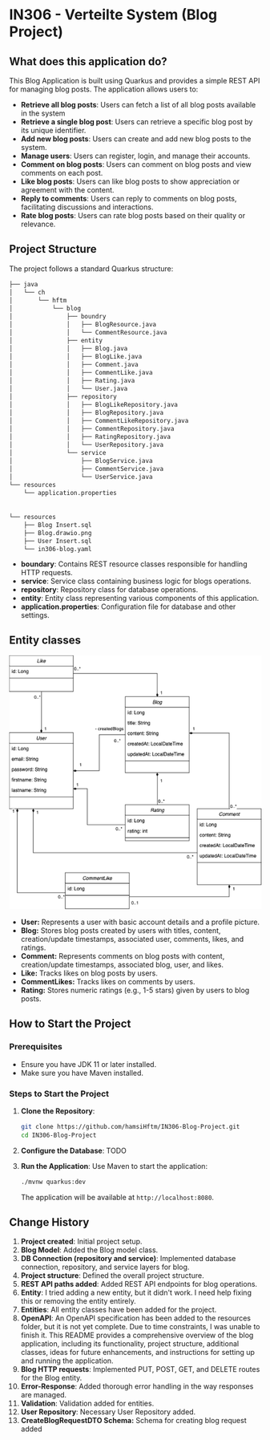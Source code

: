 # IN306 - Verteilte System (Blog Project)

## What does this application do?
This Blog Application is built using Quarkus and provides a simple REST API for managing blog posts. The application allows users to:
- **Retrieve all blog posts**: Users can fetch a list of all blog posts available in the system
- **Retrieve a single blog post**: Users can retrieve a specific blog post by its unique identifier.
- **Add new blog posts**: Users can create and add new blog posts to the system.
- **Manage users**: Users can register, login, and manage their accounts. 
- **Comment on blog posts**: Users can comment on blog posts and view comments on each post. 
- **Like blog posts**: Users can like blog posts to show appreciation or agreement with the content. 
- **Reply to comments**: Users can reply to comments on blog posts, facilitating discussions and interactions. 
- **Rate blog posts**: Users can rate blog posts based on their quality or relevance.

## Project Structure
The project follows a standard Quarkus structure:

```
├── java
│   └── ch
│       └── hftm
│           └── blog
│               ├── boundry
│               │   ├── BlogResource.java
│               │   └── CommentResource.java
│               ├── entity
│               │   ├── Blog.java
│               │   ├── BlogLike.java
│               │   ├── Comment.java
│               │   ├── CommentLike.java
│               │   ├── Rating.java
│               │   └── User.java
│               ├── repository
│               │   ├── BlogLikeRepository.java
│               │   ├── BlogRepository.java
│               │   ├── CommentLikeRepository.java
│               │   ├── CommentRepository.java
│               │   ├── RatingRepository.java
│               │   └── UserRepository.java
│               └── service
│                   ├── BlogService.java
│                   ├── CommentService.java
│                   └── UserService.java
└── resources
    └── application.properties
    

└── resources
    ├── Blog Insert.sql
    ├── Blog.drawio.png
    ├── User Insert.sql
    └── in306-blog.yaml

```
- **boundary**: Contains REST resource classes responsible for handling HTTP requests.
- **service**: Service class containing business logic for blogs operations.
- **repository**: Repository class for database operations.
- **entity**: Entity class representing various components of this application.
- **application.properties**: Configuration file for database and other settings.

## Entity classes
![class diagramm](../resources/Blog.drawio.png)
- **User:** Represents a user with basic account details and a profile picture.
- **Blog:** Stores blog posts created by users with titles, content, creation/update timestamps, associated user, comments, likes, and ratings.
- **Comment:** Represents comments on blog posts with content, creation/update timestamps, associated blog, user, and likes.
- **Like:** Tracks likes on blog posts by users.
- **CommentLikes:** Tracks likes on comments by users.
- **Rating:** Stores numeric ratings (e.g., 1-5 stars) given by users to blog posts.

## How to Start the Project

### Prerequisites
- Ensure you have JDK 11 or later installed.
- Make sure you have Maven installed.

### Steps to Start the Project
1. **Clone the Repository**:
   ```sh
   git clone https://github.com/hamsiHftm/IN306-Blog-Project.git
   cd IN306-Blog-Project
   ```

2. **Configure the Database**:
TODO


3. **Run the Application**:
   Use Maven to start the application:
   ```sh
   ./mvnw quarkus:dev
   ```

   The application will be available at `http://localhost:8080`.


## Change History
1. **Project created**: Initial project setup.
2. **Blog Model**: Added the Blog model class.
3. **DB Connection (repository and service)**: Implemented database connection, repository, and service layers for blog.
4. **Project structure**: Defined the overall project structure.
5. **REST API paths added**: Added REST API endpoints for blog operations.
6. **Entity**: I tried adding a new entity, but it didn't work. I need help fixing this or removing the entity entirely.
7. **Entities**: All entity classes have been added for the project. 
8. **OpenAPI**: An OpenAPI specification has been added to the resources folder, but it is not yet complete. Due to time constraints, I was unable to finish it.
This README provides a comprehensive overview of the blog application, including its functionality, project structure, additional classes, ideas for future enhancements, and instructions for setting up and running the application.
9. **Blog HTTP requests**: Implemented PUT, POST, GET, and DELETE routes for the Blog entity.
10. **Error-Response**: Added thorough error handling in the way responses are managed.
11. **Validation**: Validation added for entities.
12. **User Repository**: Necessary User Repository added.
13. **CreateBlogRequestDTO Schema:** Schema for creating blog request added